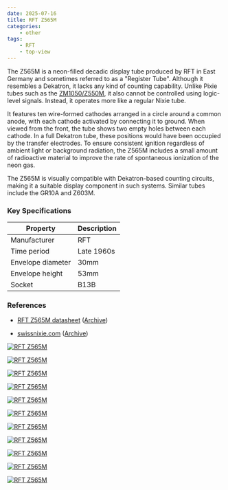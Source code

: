 ```yaml
---
date: 2025-07-16
title: RFT Z565M
categories:
    - other
tags:
    - RFT
    - top-view
---
```


The Z565M is a neon-filled decadic display tube produced by RFT in East Germany and sometimes referred to as a "Register Tube". Although it resembles a Dekatron, it lacks any kind of counting capability. Unlike Pixie tubes such as the [ZM1050/Z550M](/other/valvo-z550m/), it also cannot be controlled using logic-level signals. Instead, it operates more like a regular Nixie tube. 

It features ten wire-formed cathodes arranged in a circle around a common anode, with each cathode activated by connecting it to ground. When viewed from the front, the tube shows two empty holes between each cathode. In a full Dekatron tube, these positions would have been occupied by the transfer electrodes. To ensure consistent ignition regardless of ambient light or background radiation, the Z565M includes a small amount of radioactive material to improve the rate of spontaneous ionization of the neon gas.

The Z565M is visually compatible with Dekatron-based counting circuits, making it a suitable display component in such systems. Similar tubes include the GR10A and Z603M.

### Key Specifications

| Property          | Description    |
|-------------------|----------------|
| Manufacturer      | RFT            |
| Time period       | Late 1960s     |
| Envelope diameter | 30mm           |
| Envelope height   | 53mm           |
| Socket            | B13B           |

### References

- [RFT Z565M datasheet](https://frank.pocnet.net/sheets/182/z/Z565M.pdf) ([Archive](https://web.archive.org/web/20240727032540/https://frank.pocnet.net/sheets/182/z/Z565M.pdf))

- [swissnixie.com](https://www.radiomuseum.org/tubes/tube_z565m.html) ([Archive](https://web.archive.org/web/20250301073051/https://www.radiomuseum.org/tubes/tube_z565m.html))


[![RFT Z565M](assets/1.jpg)](assets/1.jpg)

[![RFT Z565M](assets/2.jpg)](assets/2.jpg)

[![RFT Z565M](assets/3.jpg)](assets/3.jpg)

[![RFT Z565M](assets/4.jpg)](assets/4.jpg)

[![RFT Z565M](assets/5.jpg)](assets/5.jpg)

[![RFT Z565M](assets/6.jpg)](assets/6.jpg)

[![RFT Z565M](assets/7.jpg)](assets/7.jpg)

[![RFT Z565M](assets/8.jpg)](assets/8.jpg)

[![RFT Z565M](assets/9.jpg)](assets/9.jpg)

[![RFT Z565M](assets/10.jpg)](assets/10.jpg)

[![RFT Z565M](assets/11.jpg)](assets/11.jpg)
